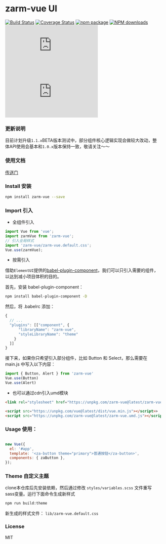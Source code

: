 # zarm-vue UI
[![Build Status](https://www.travis-ci.org/ZhonganTechENG/zarm-vue.svg?branch=master)](https://www.travis-ci.org/ZhonganTechENG/zarm-vue)
[![Coverage Status](https://img.shields.io/coveralls/ZhonganTechENG/zarm-vue/master.svg)](https://coveralls.io/github/ZhonganTechENG/zarm-vue?branch=master)
[![npm package](https://img.shields.io/npm/v/zarm-vue.svg)](https://www.npmjs.org/package/zarm-vue)
[![NPM downloads](http://img.shields.io/npm/dm/zarm-vue.svg)](https://npmjs.org/package/zarm-vue)
![JS gzip size](http://img.badgesize.io/https://unpkg.com/zarm-vue@latest/zarm-vue.umd.js?compression=gzip&label=gzip%20size:%20JS)
![CSS gzip size](http://img.badgesize.io/https://unpkg.com/zarm-vue@latest/zarm-vue.default.css?compression=gzip&label=gzip%20size:%20CSS)

### 更新说明

目前计划升级`1.1.x`BETA版本测试中，部分组件核心逻辑实现会做较大改动，整体API使用会基本和`1.0.x`版本保持一致，敬请关注～～


### 使用文档

[传送门](https://chuanshuoye.github.io/zarm-vue-doc/#/zh-CN)

### Install 安装

```bash
npm install zarm-vue --save
```

### Import 引入

- 全组件引入

```javascript
import Vue from 'vue';
import zarmVue from 'zarm-vue';
// 引入全局样式
import 'zarm-vue/zarm-vue.default.css';
Vue.use(zarmVue);
```

- 按需引入

借助`ElementUI`提供的[babel-plugin-component](https://github.com/ElementUI/babel-plugin-component)，我们可以只引入需要的组件，以达到减小项目体积的目的。

首先，安装 babel-plugin-component：

```bash
npm install babel-plugin-component -D
```

然后，将 .babelrc 添加：

```javascript
{  
  // ...
  "plugins": [["component", {
      "libraryName": "zarm-vue",
      "styleLibraryName": "theme"
    }
  ]]
}
```


接下来，如果你只希望引入部分组件，比如 Button 和 Select，那么需要在 main.js 中写入以下内容：

```javascript
import { Button, Alert } from 'zarm-vue'
Vue.use(Button)
Vue.use(Alert)
```


- 也可以通过cdn引入umd模块
```html
<link rel="stylesheet" href="https://unpkg.com/zarm-vue@latest/zarm-vue.default.css">

<script src="https://unpkg.com/vue@latest/dist/vue.min.js"></script>>
<script src="https://unpkg.com/zarm-vue@latest/zarm-vue.umd.js"></script>
```

### Usage 使用：

  ```javascript

  new Vue({
    el: '#app',
    template: '<za-button theme="primary">普通按钮</za-button>',
    components: { zaButton },
  });
  ```

### Theme 自定义主题
clone本仓库后先安装依赖，然后通过修改 `styles/variables.scss` 文件重写sass变量。运行下面命令生成新样式
```bash
npm run build:theme
```
新生成的样式文件： `lib/zarm-vue.default.css`

### License
MIT
